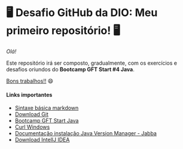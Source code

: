 # :desktop_computer: Desafio GitHub da DIO: Meu primeiro repositório! :desktop_computer:

_Olá!_ 

Este repositório irá ser composto, gradualmente, com os exercícios e desafios oriundos do **Bootcamp GFT Start #4 Java**.

<u>Bons trabalhos!!</u> :smile:

#### Links importantes

- [Sintaxe básica markdown](https://www.markdownguide.org/basic-syntax/)
- [Download Git](https://git-scm.com/downloads)
- [Bootcamp GFT Start Java](https://web.dio.me/track/gft-start-4-java?tab=path)
- [Curl Windows](https://curl.se/windows/)
- [Documentação instalação Java Version Manager - Jabba](https://github.com/shyiko/jabba)
- [Download IntellJ IDEA](https://www.jetbrains.com/pt-br/idea/download/#section=windows)
